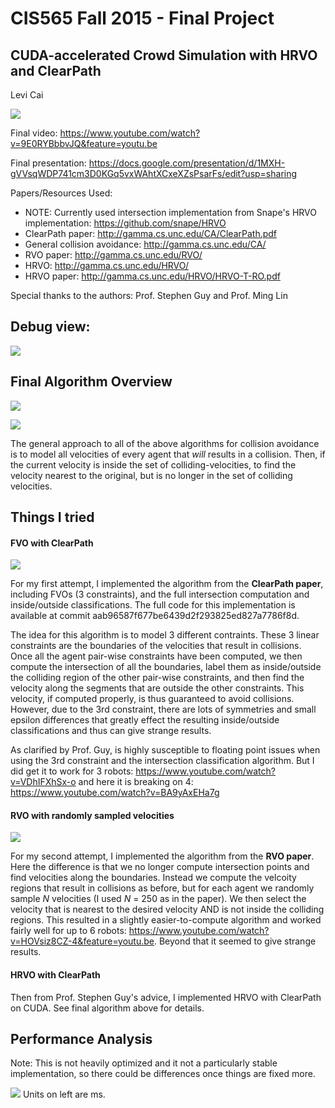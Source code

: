 # CIS565 Fall 2015 - Final Project

## CUDA-accelerated Crowd Simulation with HRVO and ClearPath

Levi Cai

![](img/200_robots.PNG)

Final video: https://www.youtube.com/watch?v=9E0RYBbbvJQ&feature=youtu.be

Final presentation: https://docs.google.com/presentation/d/1MXH-gVVsqWDP741cm3D0KGq5vxWAhtXCxeXZsPsarFs/edit?usp=sharing

Papers/Resources Used:
* NOTE: Currently used intersection implementation from Snape's HRVO implementation: https://github.com/snape/HRVO
* ClearPath paper: http://gamma.cs.unc.edu/CA/ClearPath.pdf
* General collision avoidance: http://gamma.cs.unc.edu/CA/
* RVO paper: http://gamma.cs.unc.edu/RVO/
* HRVO: http://gamma.cs.unc.edu/HRVO/
* HRVO paper: http://gamma.cs.unc.edu/HRVO/HRVO-T-RO.pdf

Special thanks to the authors: Prof. Stephen Guy and Prof. Ming Lin

## Debug view:

![](img/debug_view_labelled.png)

## Final Algorithm Overview

![](img/hrvo_30.PNG)

![](img/hrvo_38_random.PNG)

The general approach to all of the above algorithms for collision avoidance is to model all velocities of every agent that *will* results in a collision. Then, if the current velocity is inside the set of colliding-velocities, to find the velocity nearest to the original, but is no longer in the set of colliding velocities.

## Things I tried

#### FVO with ClearPath

![](img/fvo_3.PNG)

For my first attempt, I implemented the algorithm from the **ClearPath paper**, including FVOs (3 constraints), and the full intersection computation and inside/outside classifications. The full code for this implementation is available at commit aab96587f677be6439d2f293825ed827a7786f8d.

The idea for this algorithm is to model 3 different contraints. These 3 linear constraints are the boundaries of the velocities that result in collisions. Once all the agent pair-wise constraints have been computed, we then compute the intersection of all the boundaries, label them as inside/outside the colliding region of the other pair-wise constraints, and then find the velocity along the segments that are outside the other constraints. This velocity, if computed properly, is thus guaranteed to avoid collisions. However, due to the 3rd constraint, there are lots of symmetries and small epsilon differences that greatly effect the resulting inside/outside classifications and thus can give strange results.

As clarified by Prof. Guy, is highly susceptible to floating point issues when using the 3rd constraint and the intersection classification algorithm. But I did get it to work for 3 robots: https://www.youtube.com/watch?v=VDhIFXhSx-o
and here it is breaking on 4: https://www.youtube.com/watch?v=BA9yAxEHa7g

#### RVO with randomly sampled velocities

![](img/rvo_6.PNG)

For my second attempt, I implemented the algorithm from the **RVO paper**. Here the difference is that we no longer compute intersection points and find velocities along the boundaries. Instead we compute the velcoity regions that result in collisions as before, but for each agent we randomly sample _N_ velocities (I used _N_ = 250 as in the paper). We then select the velocity that is nearest to the desired velocity AND is not inside the colliding regions. This resulted in a slightly easier-to-compute algorithm and worked fairly well for up to 6 robots: https://www.youtube.com/watch?v=HOVsiz8CZ-4&feature=youtu.be. Beyond that it seemed to give strange results.

#### HRVO with ClearPath

Then from Prof. Stephen Guy's advice, I implemented HRVO with ClearPath on CUDA. See final algorithm above for details.

## Performance Analysis

Note: This is not heavily optimized and it not a particularly stable implementation, so there could be differences once things are fixed more.

![](img/gpu_vs_cpu.png)
Units on left are ms.



